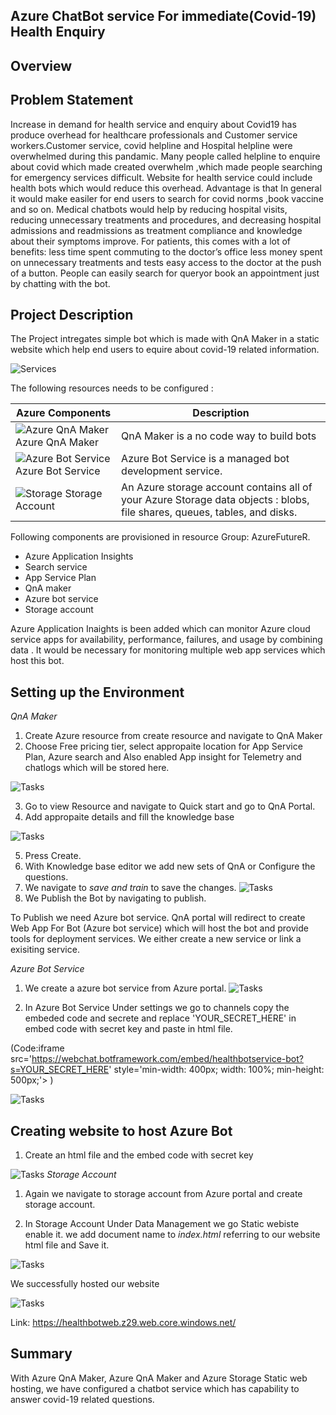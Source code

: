 
 ## Azure ChatBot service For immediate(Covid-19) Health Enquiry 

## Overview

## Problem Statement
Increase in demand for health service and  enquiry about Covid19 has produce overhead for healthcare professionals and Customer service workers.Customer service, covid helpline and Hospital helpline were overwhelmed during this pandamic. Many people called helpline to enquire about covid which made created overwhelm ,which made people searching for emergency services difficult.  Website for health service could include health bots which would reduce this overhead. Advantage is that  In general it would make easiler for end users to search for covid norms ,book vaccine and so on.
Medical chatbots would help by reducing hospital visits, reducing unnecessary treatments and procedures, and decreasing hospital admissions and readmissions as treatment compliance and knowledge about their symptoms improve. For patients, this comes with a lot of benefits: less time spent commuting to the doctor’s office less money spent on unnecessary treatments and tests easy access to the doctor at the push of a button.
People can easily search for queryor book an appointment  just by chatting with the bot.

## Project Description

The Project intregates simple bot which is made with QnA Maker in a static website  which help end users to equire about covid-19 related information.


 ![Services](images/Bot-Services-QnAMaker-and-Knowledgebase.png)


The following resources needs to be configured :

   Azure Components | Description
   -----------------|------------
   ![Azure QnA Maker](images/qnamaker.jpg)  Azure QnA Maker  | QnA Maker is a no code way to build bots
   ![Azure Bot Service](images/AzureQnA.jpg) Azure Bot Service | Azure Bot Service is a managed bot development service.
   ![ Storage ](images/azureStorage.jpg)  Storage Account  | An Azure storage account contains all of your Azure Storage data objects : blobs, file shares, queues, tables, and disks. 

Following  components are provisioned in resource Group: AzureFutureR.

  * Azure Application Insights
  * Search service
  * App Service Plan
  * QnA maker
  * Azure bot service
  * Storage account

Azure Application Inaights is been added which can monitor Azure cloud service apps for availability, performance, failures, and usage by combining data . It would be necessary  for monitoring multiple web app services which host this bot. 


## Setting up the Environment

*QnA Maker*
1. Create Azure resource from create resource and navigate to QnA Maker 
2. Choose Free pricing tier, select appropaite location for App Service Plan, Azure search and Also enabled App insight  for Telemetry and chatlogs which  will be stored here.
   
 ![Tasks](images/QnA.jpg)

 3. Go to view Resource and navigate to Quick start and go to QnA Portal.
 4. Add appropaite details and fill the knowledge base

![Tasks](images/KB.jpg)

5. Press Create.
6. With Knowledge base editor we  add new sets of QnA or Configure the questions.
7. We navigate to *save and train* to save the changes.
![Tasks](images/testKB.jpg)
8. We Publish the Bot by navigating to publish.

To Publish we need Azure bot service. QnA portal will redirect to create Web App For Bot (Azure bot service) which will host the bot and provide  tools for deployment services. We either create a new service or link a exisiting service.

*Azure Bot Service*
1. We create a azure bot service from Azure portal.
![Tasks](images/botservice.jpg)

2. In Azure Bot Service Under settings we go to channels copy the embeded code and secrete  and replace 'YOUR_SECRET_HERE' in embed code with secret key and paste in html file.


 (Code:iframe src='https://webchat.botframework.com/embed/healthbotservice-bot?s=YOUR_SECRET_HERE'  style='min-width: 400px; width: 100%; min-height: 500px;'></iframe> )

![Tasks](images/botkey.jpg)
  
## Creating website to host Azure Bot

1. Create an html file and the embed code with secret key

![Tasks](images/html.jpg)
*Storage Account*
1.   Again we navigate to storage account from Azure portal and create storage account.

2.   In Storage Account Under Data Management we go Static webiste enable it. we add document name to *index.html* referring to our website html file and Save it.

![Tasks](images/static.jpg)


We successfully hosted our website
 
![Tasks](images/web.jpg)

Link: https://healthbotweb.z29.web.core.windows.net/

## Summary

With Azure QnA Maker, Azure QnA Maker and Azure Storage Static web hosting, we have configured a chatbot service which has capability to answer covid-19 related questions. 
